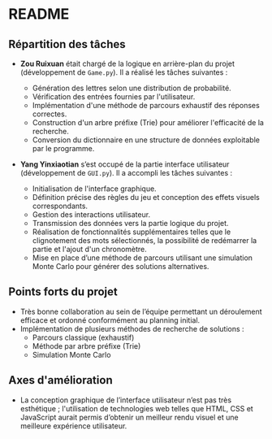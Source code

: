 # README

## Répartition des tâches

- **Zou Ruixuan** était chargé de la logique en arrière-plan du projet (développement de `Game.py`). Il a réalisé les tâches suivantes :
  - Génération des lettres selon une distribution de probabilité.
  - Vérification des entrées fournies par l'utilisateur.
  - Implémentation d'une méthode de parcours exhaustif des réponses correctes.
  - Construction d'un arbre préfixe (Trie) pour améliorer l'efficacité de la recherche.
  - Conversion du dictionnaire en une structure de données exploitable par le programme.

- **Yang Yinxiaotian** s’est occupé de la partie interface utilisateur (développement de `GUI.py`). Il a accompli les tâches suivantes :
  - Initialisation de l'interface graphique.
  - Définition précise des règles du jeu et conception des effets visuels correspondants.
  - Gestion des interactions utilisateur.
  - Transmission des données vers la partie logique du projet.
  - Réalisation de fonctionnalités supplémentaires telles que le clignotement des mots sélectionnés, la possibilité de redémarrer la partie et l'ajout d'un chronomètre.
  - Mise en place d’une méthode de parcours utilisant une simulation Monte Carlo pour générer des solutions alternatives.

## Points forts du projet

- Très bonne collaboration au sein de l’équipe permettant un déroulement efficace et ordonné conformément au planning initial.
- Implémentation de plusieurs méthodes de recherche de solutions :
  - Parcours classique (exhaustif)
  - Méthode par arbre préfixe (Trie)
  - Simulation Monte Carlo

## Axes d'amélioration

- La conception graphique de l’interface utilisateur n’est pas très esthétique ; l'utilisation de technologies web telles que HTML, CSS et JavaScript aurait permis d’obtenir un meilleur rendu visuel et une meilleure expérience utilisateur.

